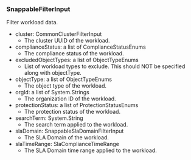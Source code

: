 ### SnappableFilterInput
Filter workload data.

- cluster: CommonClusterFilterInput
  - The cluster UUID of the workload.
- complianceStatus: a list of ComplianceStatusEnums
  - The compliance status of the workload.
- excludedObjectTypes: a list of ObjectTypeEnums
  - List of workload types to exclude. This should NOT be specified along with objectType.
- objectType: a list of ObjectTypeEnums
  - The object type of the workload.
- orgId: a list of System.Strings
  - The organization ID of the workload.
- protectionStatus: a list of ProtectionStatusEnums
  - The protection status of the workload.
- searchTerm: System.String
  - The search term applied to the workload.
- slaDomain: SnappableSlaDomainFilterInput
  - The SLA Domain of the workload.
- slaTimeRange: SlaComplianceTimeRange
  - The SLA Domain time range applied to the workload.
